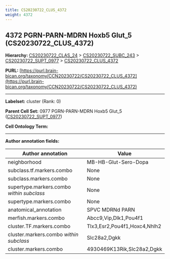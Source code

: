 ```yaml
---
title: CS20230722_CLUS_4372
weight: 4372
---
```

## 4372 PGRN-PARN-MDRN Hoxb5 Glut_5 (CS20230722_CLUS_4372)
<b>Hierarchy: </b>
[CS20230722_CLAS_24](../CS20230722_CLAS_24) >
[CS20230722_SUBC_243](../CS20230722_SUBC_243) >
[CS20230722_SUPT_0977](../CS20230722_SUPT_0977) >
[CS20230722_CLUS_4372](../CS20230722_CLUS_4372)

**PURL:** [https://purl.brain-bican.org/taxonomy/CCN20230722/CS20230722_CLUS_4372](https://purl.brain-bican.org/taxonomy/CCN20230722/CS20230722_CLUS_4372)

---


**Labelset:** cluster (Rank: 0)

**Parent Cell Set:** 0977 PGRN-PARN-MDRN Hoxb5 Glut_5 ([CS20230722_SUPT_0977](../CS20230722_SUPT_0977))



**Cell Ontology Term:** 

[MARKER GENES.]: #


---

[TRANSFERRED ANNOTATIONS.]: #


[AUTHOR ANNOTATION FIELDS.]: #


**Author annotation fields:**

| Author annotation | Value |
|-------------------|-------|
|neighborhood|MB-HB-Glut-Sero-Dopa|
|subclass.tf.markers.combo|None|
|subclass.markers.combo|None|
|supertype.markers.combo _within subclass_|None|
|supertype.markers.combo|None|
|anatomical_annotation|SPVC MDRNd PARN|
|merfish.markers.combo|Abcc9,Vip,Dlk1,Pou4f1|
|cluster.TF.markers.combo|Tlx3,Esr2,Pou4f1,Hoxc4,Nhlh2|
|cluster.markers.combo _within subclass_|Slc28a2,Dgkk|
|cluster.markers.combo|4930469K13Rik,Slc28a2,Dgkk|
